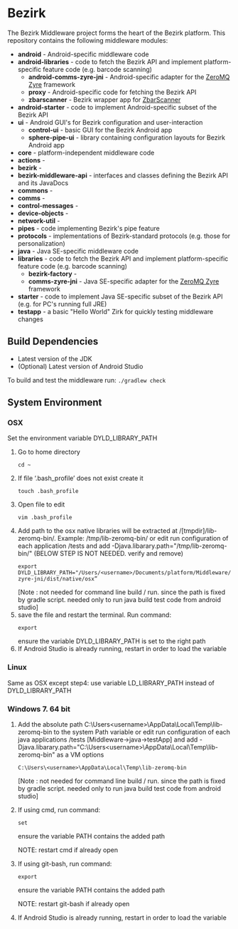 ﻿# Bezirk 

The Bezirk Middleware project forms the heart of the Bezirk platform. This repository contains the following middleware modules:

- **android** - Android-specific middleware code
 - **android-libraries** - code to fetch the Bezirk API and implement platform-specific feature code (e.g. barcode scanning)
   - **android-comms-zyre-jni** - Android-specific adapter for the [ZeroMQ Zyre](https://github.com/zeromq/zyre) framework
    - **proxy** - Android-specific code for fetching the Bezirk API
    - **zbarscanner** - Bezirk wrapper app for [ZbarScanner](https://sourceforge.net/projects/zbar/?source=navbar)
 - **android-starter** - code to implement Android-specific subset of the Bezirk API
 - **ui** - Android GUI's for Bezirk configuration and user-interaction
   - **control-ui** - basic GUI for the Bezirk Android app
    - **sphere-pipe-ui** - library containing configuration layouts for Bezirk Android app
- **core** - platform-independent middleware code
 - **actions** -
 - **bezirk** -
 - **bezirk-middleware-api** - interfaces and classes defining the Bezirk API and its JavaDocs
 - **commons** -
 - **comms** -
 - **control-messages** -
 - **device-objects** -
 - **network-util** -
 - **pipes** - code implementing Bezirk's pipe feature
 - **protocols** - implementations of Bezirk-standard protocols (e.g. those for personalization)
- **java** - Java SE-specific middleware code
 - **libraries** - code to fetch the Bezirk API and implement platform-specific feature code (e.g. barcode scanning)
   - **bezirk-factory** -
    - **comms-zyre-jni** - Java SE-specific adapter for the [ZeroMQ Zyre](https://github.com/zeromq/zyre) framework
 - **starter** - code to implement Java SE-specific subset of the Bezirk API (e.g. for PC's running full JRE)
 - **testapp** - a basic "Hello World" Zirk for quickly testing middleware changes

## Build Dependencies

- Latest version of the JDK
- (Optional) Latest version of Android Studio

To build and test the middleware run: `./gradlew check`

## System Environment
### OSX
Set the environment variable DYLD_LIBRARY_PATH

1. Go to home directory
    ```
    cd ~
    ```
2. If file ‘.bash_profile’ does not exist create it 
    ```
    touch .bash_profile
    ```
3. Open file to edit
    ```
    vim .bash_profile
    ```
4. Add path to the osx native libraries will be extracted at /[tmpdir]/lib-zeromq-bin/. Example:  /tmp/lib-zeromq-bin/
        or edit run configuration of each application /tests and add -Djava.libarary.path="/tmp/lib-zeromq-bin/" (BELOW STEP IS NOT NEEDED. verify and remove)
    ```
    export DYLD_LIBRARY_PATH="/Users/<username>/Documents/platform/Middleware/java/libraries/comms-zyre-jni/dist/native/osx”
    ```
    [Note : not needed for command line build / run. since the path is fixed by gradle script. needed only to run java build test code from android studio]
5. save the file and restart the terminal. Run command:
    ```
    export
    ```
    ensure the variable DYLD_LIBRARY_PATH is set to the right path
6. If Android Studio is already running, restart in order to load the variable

### Linux
Same as OSX except step4: use variable LD_LIBRARY_PATH instead of DYLD_LIBRARY_PATH

### Windows 7. 64 bit
1. Add the absolute path C:\Users\<username>\AppData\Local\Temp\lib-zeromq-bin to the system Path variable
    or
    edit run configuration of each java applications /tests [Middleware->java->testApp] and add -Djava.libarary.path="C:\Users\<username>\AppData\Local\Temp\lib-zeromq-bin"
    as a VM options
    ```
    C:\Users\<username>\AppData\Local\Temp\lib-zeromq-bin
    ```
    [Note : not needed for command line build / run. since the path is fixed by gradle script. needed only to run java build test code from android studio]
2. If using cmd, run command:
    ```
    set
    ```
    ensure the variable PATH contains the added path

    NOTE: restart cmd if already open
3. If using git-bash, run command:
    ```
    export
    ```
    ensure the variable PATH contains the added path
    
    NOTE: restart git-bash if already open
4. If Android Studio is already running, restart in order to load the variable
